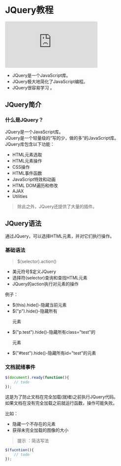 # JQuery教程

![菜鸟教程：JQuery教程](http://www.runoob.com/jquery/jquery-tutorial.html)

+ JQuery是一个JavaScript库。
+ JQuery极大地简化了JavaScript编程。
+ JQuery很容易学习 。

## JQuery简介

### 什么是JQuery？

JQuery是一个JavaScript库。  
JQuery是一个轻量级的“写的少，做的多”的JavaScript库。  
JQuery库包含以下功能：

+ HTML元素选取
+ HTML元素操作
+ CSS操作
+ HTML事件函数
+ JavaScript特效和动画
+ HTML DOM遍历和修改
+ AJAX
+ Utilities

>除此之外，JQuery还提供了大量的插件。

## JQuery语法

通过JQuery，可以选择HTML元素，并对它们执行操作。

### 基础语法

>$(selector).action()

+ 美元符号$定义JQuery
+ 选择符(selector)查询和查找HTML元素 
+ JQuery的action执行对元素的操作

例子：

+ $(this).hide()-隐藏当前元素
+ $("p").hide()-隐藏所有<p>元素
+ $("p.test").hide()-隐藏所有class="test"的<p>元素
+ $("#test").hide()-隐藏所有id="test"的元素

### 文档就绪事件

```js
$(document).ready(function(){
    // todo
});
```

这是为了防止文档在完全加载(就绪)之前执行JQuery代码。  
如果文档在没有完全加载之前就运行函数，操作可能失败。

比如：

+ 隐藏一个不存在的元素
+ 获得未完全加载的图像的大小

>提示 ：简洁写法

```js
$(fucntion(){
    // todo
});
```












